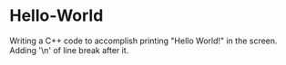 # Hello-World
Writing a C++ code to accomplish printing "Hello World!" in the screen.
Adding '\n' of line break after it.
